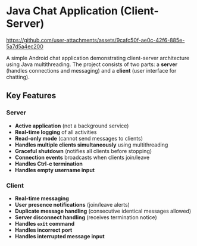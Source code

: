 # Java Chat Application (Client-Server)



https://github.com/user-attachments/assets/9cafc50f-ae0c-42f6-885e-5a7d5a4ec200



A simple Android chat application demonstrating client-server architecture using Java multithreading. The project consists of two parts: a **server** (handles connections and messaging) and a **client** (user interface for chatting).

## Key Features

### Server
- **Active application** (not a background service)
- **Real-time logging** of all activities
- **Read-only mode** (cannot send messages to clients)
- **Handles multiple clients simultaneously** using multithreading
- **Graceful shutdown** (notifies all clients before stopping)
- **Connection events** broadcasts when clients join/leave
- **Handles Ctrl-c termination**
- **Handles empty username input**


### Client
- **Real-time messaging**
- **User presence notifications** (join/leave alerts)
- **Duplicate message handling** (consecutive identical messages allowed)
- **Server disconnect handling** (receives termination notice)
- **Handles `exit` command**
- **Handles incorrect port**
- **Handles interrupted message input**



